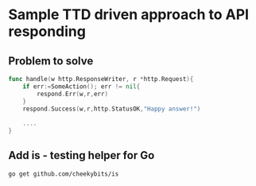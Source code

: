 # Sample TTD driven approach to API responding

## Problem to solve

```go
func handle(w http.ResponseWriter, r *http.Request){
    if err:=SomeAction(); err != nil{
        respond.Err(w,r,err)
    }
    respond.Success(w,r,http.StatusOK,"Happy answer!")
    
    .... 
}
```

## Add is - testing helper for Go

```
go get github.com/cheekybits/is
```
